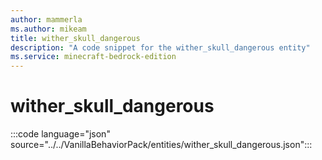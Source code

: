 ```yaml
---
author: mammerla
ms.author: mikeam
title: wither_skull_dangerous
description: "A code snippet for the wither_skull_dangerous entity"
ms.service: minecraft-bedrock-edition
---
```


# wither_skull_dangerous

:::code language="json" source="../../VanillaBehaviorPack/entities/wither_skull_dangerous.json":::
